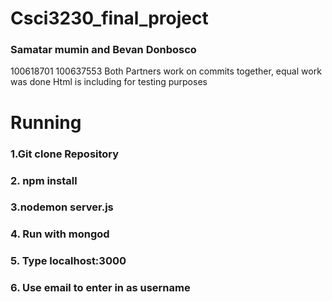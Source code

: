 # Csci3230_final_project
### Samatar mumin and Bevan Donbosco
100618701 100637553
Both Partners work on commits together, equal work was done
Html is including for testing purposes
# Running
### 1.Git clone Repository
### 2. npm install
### 3.nodemon server.js
### 4. Run with mongod
### 5. Type localhost:3000
### 6. Use email to enter in as username
